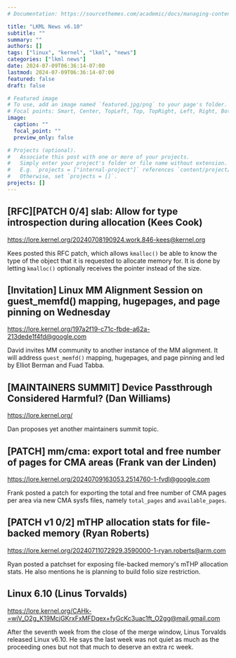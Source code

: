 ```yaml
---
# Documentation: https://sourcethemes.com/academic/docs/managing-content/

title: "LKML News v6.10"
subtitle: ""
summary: ""
authors: []
tags: ["linux", "kernel", "lkml", "news"]
categories: ["lkml news"]
date: 2024-07-09T06:36:14-07:00
lastmod: 2024-07-09T06:36:14-07:00
featured: false
draft: false

# Featured image
# To use, add an image named `featured.jpg/png` to your page's folder.
# Focal points: Smart, Center, TopLeft, Top, TopRight, Left, Right, BottomLeft, Bottom, BottomRight.
image:
  caption: ""
  focal_point: ""
  preview_only: false

# Projects (optional).
#   Associate this post with one or more of your projects.
#   Simply enter your project's folder or file name without extension.
#   E.g. `projects = ["internal-project"]` references `content/project/deep-learning/index.md`.
#   Otherwise, set `projects = []`.
projects: []
---
```


[RFC][PATCH 0/4] slab: Allow for type introspection during allocation (Kees Cook)
---------------------------------------------------------------------------------

https://lore.kernel.org/20240708190924.work.846-kees@kernel.org

Kees posted this RFC patch, which allows `kmalloc()` be able to know the type
of the object that it is requested to allocate memory for.  It is done by
letting `kmalloc()` optionally receives the pointer instead of the size.


[Invitation] Linux MM Alignment Session on guest_memfd() mapping, hugepages, and page pinning on Wednesday
----------------------------------------------------------------------------------------------------------

https://lore.kernel.org/197a2f19-c71c-fbde-a62a-213dede1f4fd@google.com

David invites MM community to another instance of the MM alignment.  It will
address `guest_memfd()` mapping, hugepages, and page pinning and led by Elliot
Berman and Fuad Tabba.


[MAINTAINERS SUMMIT] Device Passthrough Considered Harmful? (Dan Williams)
--------------------------------------------------------------------------

https://lore.kernel.org/

Dan proposes yet another maintainers summit topic.


[PATCH] mm/cma: export total and free number of pages for CMA areas (Frank van der Linden)
------------------------------------------------------------------------------------------

https://lore.kernel.org/20240709163053.2514760-1-fvdl@google.com

Frank posted a patch for exporting the total and free number of CMA pages per
area via new CMA sysfs files, namely `total_pages` and `available_pages`.


[PATCH v1 0/2] mTHP allocation stats for file-backed memory (Ryan Roberts)
--------------------------------------------------------------------------

https://lore.kernel.org/20240711072929.3590000-1-ryan.roberts@arm.com

Ryan posted a patchset for exposing file-backed memory's mTHP allocation stats.
He also mentions he is planning to build folio size restriction.


Linux 6.10 (Linus Torvalds)
---------------------------

https://lore.kernel.org/CAHk-=wjV_O2g_K19McjGKrxFxMFDqex+fyGcKc3uac1ft_O2gg@mail.gmail.com

After the seventh week from the close of the merge window, Linus Torvalds
released Linux v6.10.  He says the last week was not quiet as much as the
proceeding ones but not that much to deserve an extra rc week.
